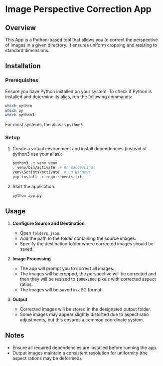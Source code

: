 # Image Perspective Correction App

## Overview
This App is a Python-based tool that allows you to correct the perspective of images in a given directory. It ensures uniform cropping and resizing to standard dimensions.

## Installation
### Prerequisites
Ensure you have Python installed on your system. To check if Python is installed and determine its alias, run the following commands:

```sh
which python
which py
which python3
```

For most systems, the alias is `python3`.

### Setup
1. Create a virtual environment and install dependencies (instead of python3 use your alias):

   ```sh
   python3 -m venv venv
   . venv/bin/activate  # On macOS/Linux
   venv\Scripts\activate  # On Windows
   pip install -r requirements.txt
   ```

2. Start the application:

   ```sh
   python app.py
   ```

## Usage
1. **Configure Source and Destination**
   - Open `folders.json`.
   - Add the path to the folder containing the source images.
   - Specify the destination folder where corrected images should be saved.

2. **Image Processing**
   - The app will prompt you to correct all images.
   - The images will be cropped, the perspective will be corrected and then they will be resized to `1000x1000` pixels with corrected aspect ratios.
   - The images will be saved in JPG format.

3. **Output**
   - Corrected images will be stored in the designated output folder.
   - Some images may appear slightly distorted due to aspect ratio adjustments, but this ensures a common coordinate system.

## Notes
- Ensure all required dependencies are installed before running the app.
- Output images maintain a consistent resolution for uniformity (the aspect rations may be deformed).
